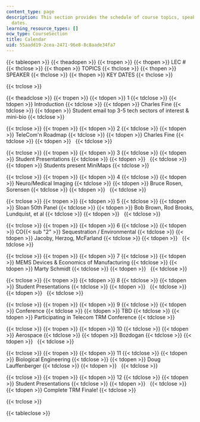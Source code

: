 ```yaml
---
content_type: page
description: This section provides the schedule of course topics, speakers, and key
  dates.
learning_resource_types: []
ocw_type: CourseSection
title: Calendar
uid: 55aadd19-2cea-2471-96e8-8c8aade34fa7
---
```


{{< tableopen >}}
{{< theadopen >}}
{{< tropen >}}
{{< thopen >}}
LEC #
{{< thclose >}}
{{< thopen >}}
TOPICS
{{< thclose >}}
{{< thopen >}}
SPEAKER
{{< thclose >}}
{{< thopen >}}
KEY DATES
{{< thclose >}}

{{< trclose >}}

{{< theadclose >}}
{{< tropen >}}
{{< tdopen >}}
1
{{< tdclose >}}
{{< tdopen >}}
Introduction
{{< tdclose >}}
{{< tdopen >}}
Charles Fine
{{< tdclose >}}
{{< tdopen >}}
Student email top 3-5 tech sectors of interest & mini-bio
{{< tdclose >}}

{{< trclose >}}
{{< tropen >}}
{{< tdopen >}}
2
{{< tdclose >}}
{{< tdopen >}}
TeleCom'n Roadmap
{{< tdclose >}}
{{< tdopen >}}
Charles Fine
{{< tdclose >}}
{{< tdopen >}}
 
{{< tdclose >}}

{{< trclose >}}
{{< tropen >}}
{{< tdopen >}}
3
{{< tdclose >}}
{{< tdopen >}}
Student Presentations
{{< tdclose >}}
{{< tdopen >}}
 
{{< tdclose >}}
{{< tdopen >}}
Students present MiniMaps
{{< tdclose >}}

{{< trclose >}}
{{< tropen >}}
{{< tdopen >}}
4
{{< tdclose >}}
{{< tdopen >}}
Neuro/Medical Imaging
{{< tdclose >}}
{{< tdopen >}}
Bruce Rosen, Sorensen
{{< tdclose >}}
{{< tdopen >}}
 
{{< tdclose >}}

{{< trclose >}}
{{< tropen >}}
{{< tdopen >}}
5
{{< tdclose >}}
{{< tdopen >}}
Sloan 50th Panel
{{< tdclose >}}
{{< tdopen >}}
Bob Brown, Rod Brooks, Lundquist, et al
{{< tdclose >}}
{{< tdopen >}}
 
{{< tdclose >}}

{{< trclose >}}
{{< tropen >}}
{{< tdopen >}}
6
{{< tdclose >}}
{{< tdopen >}}
CO{{< sub "2" >}} Sequestration / Environmental
{{< tdclose >}}
{{< tdopen >}}
Jacoby, Herzog, McFarland
{{< tdclose >}}
{{< tdopen >}}
 
{{< tdclose >}}

{{< trclose >}}
{{< tropen >}}
{{< tdopen >}}
7
{{< tdclose >}}
{{< tdopen >}}
MEMS Devices & Economics of Manufacturing
{{< tdclose >}}
{{< tdopen >}}
Marty Schmidt
{{< tdclose >}}
{{< tdopen >}}
 
{{< tdclose >}}

{{< trclose >}}
{{< tropen >}}
{{< tdopen >}}
8
{{< tdclose >}}
{{< tdopen >}}
Student Presentations
{{< tdclose >}}
{{< tdopen >}}
 
{{< tdclose >}}
{{< tdopen >}}
 
{{< tdclose >}}

{{< trclose >}}
{{< tropen >}}
{{< tdopen >}}
9
{{< tdclose >}}
{{< tdopen >}}
Conference
{{< tdclose >}}
{{< tdopen >}}
TBD
{{< tdclose >}}
{{< tdopen >}}
Participating in Telecom TRM Conference
{{< tdclose >}}

{{< trclose >}}
{{< tropen >}}
{{< tdopen >}}
10
{{< tdclose >}}
{{< tdopen >}}
Aerospace
{{< tdclose >}}
{{< tdopen >}}
Bozdogan
{{< tdclose >}}
{{< tdopen >}}
 
{{< tdclose >}}

{{< trclose >}}
{{< tropen >}}
{{< tdopen >}}
11
{{< tdclose >}}
{{< tdopen >}}
Biological Engineering
{{< tdclose >}}
{{< tdopen >}}
Doug Lauffenberger
{{< tdclose >}}
{{< tdopen >}}
 
{{< tdclose >}}

{{< trclose >}}
{{< tropen >}}
{{< tdopen >}}
12
{{< tdclose >}}
{{< tdopen >}}
Student Presentations
{{< tdclose >}}
{{< tdopen >}}
 
{{< tdclose >}}
{{< tdopen >}}
Complete TRM Finale!
{{< tdclose >}}

{{< trclose >}}

{{< tableclose >}}